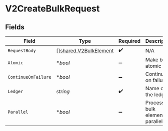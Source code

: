 # V2CreateBulkRequest


## Fields

| Field                                                                 | Type                                                                  | Required                                                              | Description                                                           | Example                                                               |
| --------------------------------------------------------------------- | --------------------------------------------------------------------- | --------------------------------------------------------------------- | --------------------------------------------------------------------- | --------------------------------------------------------------------- |
| `RequestBody`                                                         | [][shared.V2BulkElement](../../../pkg/models/shared/v2bulkelement.md) | :heavy_check_mark:                                                    | N/A                                                                   |                                                                       |
| `Atomic`                                                              | **bool*                                                               | :heavy_minus_sign:                                                    | Make bulk atomic                                                      | true                                                                  |
| `ContinueOnFailure`                                                   | **bool*                                                               | :heavy_minus_sign:                                                    | Continue on failure                                                   | true                                                                  |
| `Ledger`                                                              | *string*                                                              | :heavy_check_mark:                                                    | Name of the ledger.                                                   | ledger001                                                             |
| `Parallel`                                                            | **bool*                                                               | :heavy_minus_sign:                                                    | Process bulk elements in parallel                                     | true                                                                  |